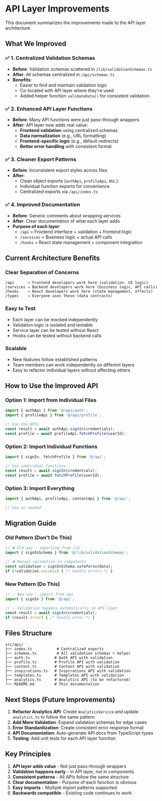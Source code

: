 # API Layer Improvements

This document summarizes the improvements made to the API layer architecture.

## **What We Improved**

### ✅ **1. Centralized Validation Schemas**
- **Before**: Validation schemas scattered in `/lib/validationSchemas.ts`
- **After**: All schemas centralized in `/api/schemas.ts`
- **Benefits**: 
  - Easier to find and maintain validation logic
  - Co-located with API layer where they're used
  - Added helper function `validateData()` for consistent validation

### ✅ **2. Enhanced API Layer Functions**
- **Before**: Many API functions were just pass-through wrappers
- **After**: API layer now adds real value:
  - **Frontend validation** using centralized schemas
  - **Data normalization** (e.g., URL formatting)
  - **Frontend-specific logic** (e.g., default redirects)
  - **Better error handling** with consistent format

### ✅ **3. Cleaner Export Patterns**
- **Before**: Inconsistent export styles across files
- **After**: 
  - Clean object exports (`authApi`, `profileApi`, etc.)
  - Individual function exports for convenience
  - Centralized exports via `/api/index.ts`

### ✅ **4. Improved Documentation**
- **Before**: Generic comments about wrapping services
- **After**: Clear documentation of what each layer adds
- **Purpose of each layer**:
  - `/api` = Frontend interface + validation + frontend logic
  - `/services` = Business logic + actual API calls
  - `/hooks` = React state management + component integration

## **Current Architecture Benefits**

### **Clear Separation of Concerns**
```
/api      → Frontend developers work here (validation, UI logic)
/services → Backend developers work here (business logic, API calls)
/hooks    → React developers work here (state management, effects)
/types    → Everyone uses these (data contracts)
```

### **Easy to Test**
- Each layer can be mocked independently
- Validation logic is isolated and testable
- Service layer can be tested without React
- Hooks can be tested without backend calls

### **Scalable**
- New features follow established patterns
- Team members can work independently on different layers
- Easy to refactor individual layers without affecting others

## **How to Use the Improved API**

### **Option 1: Import from Individual Files**
```typescript
import { authApi } from '@/api/auth';
import { profileApi } from '@/api/profile';

// Use the APIs
const result = await authApi.signIn(credentials);
const profile = await profileApi.fetchProfile(userId);
```

### **Option 2: Import Individual Functions**
```typescript
import { signIn, fetchProfile } from '@/api';

// Use individual functions
const result = await signIn(credentials);
const profile = await fetchProfile(userId);
```

### **Option 3: Import Everything**
```typescript
import { authApi, profileApi, contentApi } from '@/api';

// Use as needed
```

## **Migration Guide**

### **Old Pattern (Don't Do This)**
```typescript
// ❌ Old way - importing from lib
import { signInSchema } from '@/lib/validationSchemas';

// ❌ Manual validation in components
const validation = signInSchema.safeParse(data);
if (!validation.success) { /* handle errors */ }
```

### **New Pattern (Do This)**
```typescript
// ✅ New way - import from api
import { signIn } from '@/api';

// ✅ Validation happens automatically in API layer
const result = await signIn(credentials);
if (result.error) { /* handle error */ }
```

## **Files Structure**

```
src/api/
├── index.ts           # Centralized exports
├── schemas.ts         # All validation schemas + helper
├── auth.ts           # Auth API with validation
├── profile.ts        # Profile API with validation  
├── content.ts        # Content API with validation
├── inspirations.ts   # Inspirations API with validation
├── templates.ts      # Templates API with validation
├── analytics.ts      # Analytics API (to be refactored)
└── README.md         # This documentation
```

## **Next Steps (Future Improvements)**

1. **Refactor Analytics API**: Create `AnalyticsService` and update `analytics.ts` to follow the same pattern
2. **Add More Validation**: Expand validation schemas for edge cases
3. **Error Standardization**: Create consistent error response format
4. **API Documentation**: Auto-generate API docs from TypeScript types
5. **Testing**: Add unit tests for each API layer function

## **Key Principles**

1. **API layer adds value** - Not just pass-through wrappers
2. **Validation happens early** - In API layer, not in components
3. **Consistent patterns** - All APIs follow the same structure
4. **Clear documentation** - Purpose of each function is obvious
5. **Easy imports** - Multiple import patterns supported
6. **Backwards compatible** - Existing code continues to work
